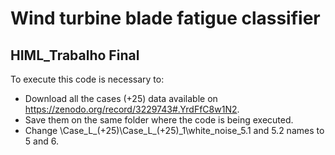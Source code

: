 # Wind turbine blade fatigue classifier

## HIML_Trabalho Final

To execute this code is necessary to:
- Download all the cases (+25) data available on https://zenodo.org/record/3229743#.YrdFfC8w1N2.
- Save them on the same folder where the code is being executed.
- Change \Case_L_(+25)\Case_L_(+25)_1\white_noise_5.1 and 5.2 names to 5 and 6.
